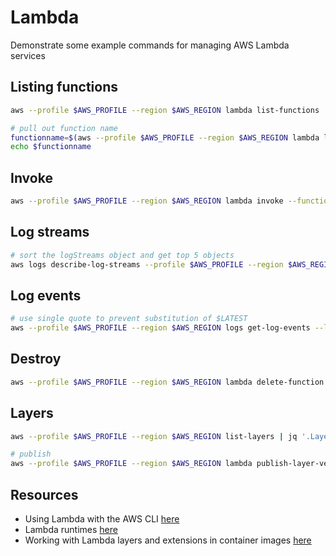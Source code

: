 # Lambda

Demonstrate some example commands for managing AWS Lambda services

## Listing functions

```sh
aws --profile $AWS_PROFILE --region $AWS_REGION lambda list-functions

# pull out function name
functionname=$(aws --profile $AWS_PROFILE --region $AWS_REGION lambda list-functions | jq -r ".Functions[0].FunctionName")
echo $functionname 
```

## Invoke

```sh
aws --profile $AWS_PROFILE --region $AWS_REGION lambda invoke --function-name ${functionname} --payload '{"text":"Hello"}' response.txt --cli-binary-format raw-in-base64-out 
```

## Log streams

```sh
# sort the logStreams object and get top 5 objects
aws logs describe-log-streams --profile $AWS_PROFILE --region $AWS_REGION --log-group-name /aws/lambda/${functionname} --query 'reverse(sort_by(logStreams,&creationTime))[:5].{logStreamName:logStreamName,date:creationTime}' --output table  
```

## Log events

```sh
# use single quote to prevent substitution of $LATEST
aws --profile $AWS_PROFILE --region $AWS_REGION logs get-log-events --log-group-name "/aws/lambda/${functionname}" --log-stream-name '2022/01/07/[$LATEST]e573471430114176a11841482cfa66c1'
```

## Destroy

```sh
aws --profile $AWS_PROFILE --region $AWS_REGION lambda delete-function --function-name ${functionname}  
```

## Layers

```sh
aws --profile $AWS_PROFILE --region $AWS_REGION list-layers | jq '.Layers[].LatestMatchingVersion.LayerVersionArn'

# publish
aws --profile $AWS_PROFILE --region $AWS_REGION lambda publish-layer-version --layer-name mylayer --zip-file fileb://./layer.zip | jq .
```

## Resources

* Using Lambda with the AWS CLI [here](https://docs.aws.amazon.com/lambda/latest/dg/gettingstarted-awscli.html)
* Lambda runtimes [here](https://docs.aws.amazon.com/lambda/latest/dg/lambda-runtimes.html)  
* Working with Lambda layers and extensions in container images [here](https://aws.amazon.com/blogs/compute/working-with-lambda-layers-and-extensions-in-container-images/)  